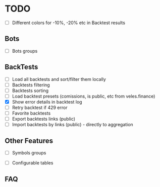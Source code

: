 # TODO

- [ ] Different colors for -10%, -20% etc in Backtest results

## Bots

- [ ] Bots groups

## BackTests

- [ ] Load all backtests and sort/filter them locally
- [ ] Backtests filtering
- [ ] Backtests sorting
- [ ] Load backtest presets (comissions, is public, etc from veles.finance)
- [x] Show error details in backtest log
- [ ] Retry backtest if 429 error
- [ ] Favorite backtests
- [ ] Export backtests links (public)
- [ ] Import backtests by links (public) - directly to aggregation

## Other Features

- [ ] Symbols groups
- [ ] Configurable tables


## FAQ
